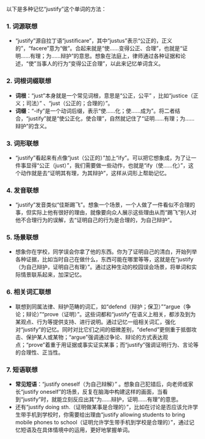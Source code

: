 以下是多种记忆“justify”这个单词的方法：

### 1. 词源联想
 - “justify”源自拉丁语“justificare”，其中“justus”表示“公正的，正义的”，“facere”意为“做”。合起来就是“使……变得公正、合理”，也就是“证明……有理；为……辩护”的意思。想象在法庭上，律师通过各种证据和论述，“使”当事人的行为“变得公正合理”，以此来记忆单词含义。

### 2. 词根词缀联想
 - **词根**：“just”本身就是一个常见词根，意思是“公正，公平” ，比如“justice（正义；司法）” 、“just（公正的；合理的）”。
 - **词缀**：“-ify”是一个动词后缀，表示“使……化；使……成为”。将二者结合，“justify”就是“使公正化，使合理”，自然就记住了“证明……有理；为……辩护”的含义。

### 3. 词形联想
 - “justify”看起来有点像“just（公正的）”加上“ify”。可以把它想象成，为了让一件事显得“公正（just）”，我们需要做一些动作，也就是“ify（使……化）”，这个动作就是去“证明其有理，为其辩护”，这样从词形上帮助记忆。

### 4. 发音联想
 - “justify”发音类似“佳斯踢飞”。想象一个场景，一个人做了一件看似不合理的事，但实际上他有很好的理由，就像要向众人展示这些理由从而“踢飞”别人对他不合理行为的误解，去“证明自己的行为是合理的，为自己辩护”。

### 5. 场景联想
 - 想象你在学校，同学误会你拿了他的东西。你为了证明自己的清白，开始列举各种证据，比如当时自己在做什么，东西可能在哪里等等，这就是在“justify（为自己辩护，证明自己有理）”。通过这种生动的校园误会场景，将单词和实际情景联系起来，加深记忆。

### 6. 相关词汇联想
 - 联想到同属法律、辩护范畴的词汇，如“defend（辩护；保卫）”“argue（争论；辩论）”“prove（证明）”。这些词都和“justify”在语义上相关，都涉及到为某观点、行为等提供支持、进行说明。通过记忆一组相关词汇，强化对“justify”的记忆。同时对比它们之间的细微差别，“defend”更侧重于抵御攻击、保护某人或某物；“argue”强调通过争论、辩论的方式表达观点；“prove”着重于用证据或事实证实某事；而“justify”强调证明行为、言论等的合理性、正当性。

### 7. 短语联想
 - **常见短语**：“justify oneself（为自己辩解）” 。想象自己犯错后，向老师或家长“justify oneself”的场景，反复在脑海中构建这样的画面，当看到“justify”时，就能立刻反应出其“为……辩护，证明……有理”的意思。
 - 还有“justify doing sth.（证明做某事是合理的）”，比如在讨论是否应该允许学生带手机到学校时，你需要给出理由“justify allowing students to bring mobile phones to school（证明允许学生带手机到学校是合理的）”，通过记忆短语及在具体情境中的运用，更好地掌握单词。 